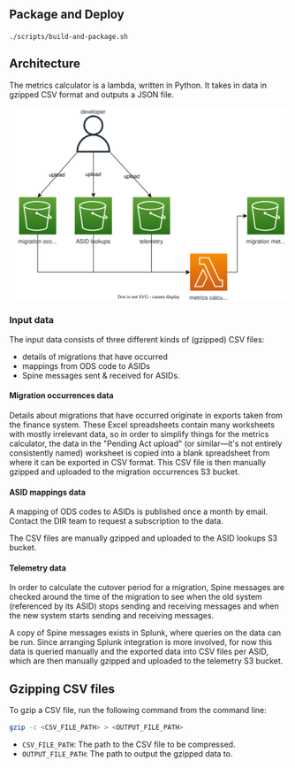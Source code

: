 ## Package and Deploy

`./scripts/build-and-package.sh`

## Architecture

The metrics calculator is a lambda, written in Python. It takes in data in gzipped CSV format and outputs a JSON file.

![Architecture diagram of metrics calculator](images/metrics-calculator-architecture.svg)

### Input data

The input data consists of three different kinds of (gzipped) CSV files:

- details of migrations that have occurred
- mappings from ODS code to ASIDs
- Spine messages sent & received for ASIDs.

#### Migration occurrences data

Details about migrations that have occurred originate in exports taken from the finance system. These Excel spreadsheets contain many worksheets with mostly irrelevant data, so in order to simplify things for the metrics calculator, the data in the "Pending Act upload" (or similar—it's not entirely consistently named) worksheet is copied into a blank spreadsheet from where it can be exported in CSV format. This CSV file is then manually gzipped and uploaded to the migration occurrences S3 bucket.

#### ASID mappings data

A mapping of ODS codes to ASIDs is published once a month by email. Contact the DIR team to request a subscription to the data.

The CSV files are manually gzipped and uploaded to the ASID lookups S3 bucket.

#### Telemetry data

In order to calculate the cutover period for a migration, Spine messages are checked around the time of the migration to see when the old system (referenced by its ASID) stops sending and receiving messages and when the new system starts sending and receiving messages.

A copy of Spine messages exists in Splunk, where queries on the data can be run. Since arranging Splunk integration is more involved, for now this data is queried manually and the exported data into CSV files per ASID, which are then manually gzipped and uploaded to the telemetry S3 bucket.

## Gzipping CSV files

To gzip a CSV file, run the following command from the command line:

```bash
gzip -c <CSV_FILE_PATH> > <OUTPUT_FILE_PATH>
```

- `CSV_FILE_PATH`: The path to the CSV file to be compressed.
- `OUTPUT_FILE_PATH`: The path to output the gzipped data to.
